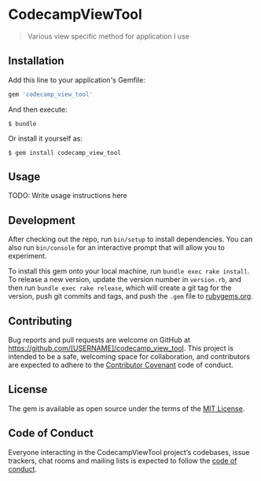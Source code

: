 # CodecampViewTool

> Various view specific method for application I use

## Installation

Add this line to your application's Gemfile:

```ruby
gem 'codecamp_view_tool'
```

And then execute:

    $ bundle

Or install it yourself as:

    $ gem install codecamp_view_tool

## Usage

TODO: Write usage instructions here

## Development

After checking out the repo, run `bin/setup` to install dependencies. You can also run `bin/console` for an interactive prompt that will allow you to experiment.

To install this gem onto your local machine, run `bundle exec rake install`. To release a new version, update the version number in `version.rb`, and then run `bundle exec rake release`, which will create a git tag for the version, push git commits and tags, and push the `.gem` file to [rubygems.org](https://rubygems.org).

## Contributing

Bug reports and pull requests are welcome on GitHub at https://github.com/[USERNAME]/codecamp_view_tool. This project is intended to be a safe, welcoming space for collaboration, and contributors are expected to adhere to the [Contributor Covenant](http://contributor-covenant.org) code of conduct.

## License

The gem is available as open source under the terms of the [MIT License](https://opensource.org/licenses/MIT).

## Code of Conduct

Everyone interacting in the CodecampViewTool project’s codebases, issue trackers, chat rooms and mailing lists is expected to follow the [code of conduct](https://github.com/[USERNAME]/codecamp_view_tool/blob/master/CODE_OF_CONDUCT.md).
